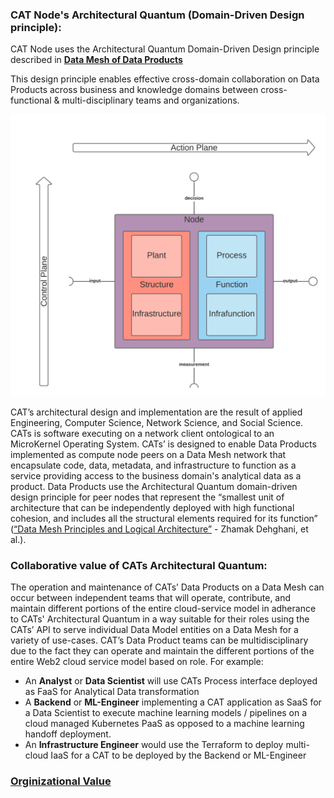 ### CAT Node's Architectural Quantum (Domain-Driven Design principle):

CAT Node uses the Architectural Quantum Domain-Driven Design principle described in 
[**Data Mesh of Data Products**](https://martinfowler.com/articles/data-mesh-principles.html)

This design principle enables effective cross-domain collaboration on Data Products across business and 
knowledge domains between cross-functional & multi-disciplinary teams and organizations.

![alt_text](../images/CATkernel.jpeg)

CAT’s architectural design and implementation are the result of applied Engineering, Computer Science, Network Science, 
and Social Science. CATs is software executing on a network client ontological to an MicroKernel Operating System. CATs’ 
is designed to enable Data Products implemented as compute node peers on a Data Mesh network that encapsulate code, 
data, metadata, and infrastructure to function as a service providing access to the business domain's analytical data as 
a product. Data Products use the Architectural Quantum domain-driven design principle for peer nodes that represent the 
“smallest unit of architecture that can be independently deployed with high functional cohesion, and includes all the 
structural elements required for its function” 
([“Data Mesh Principles and Logical Architecture”](https://martinfowler.com/articles/data-mesh-principles.html#:~:text=smallest%20unit%20of%20architecture%20that%20can%20be%20independently%20deployed%20with%20high%20functional%20cohesion%2C%20and%20includes%20all%20the%20structural%20elements%20required%20for%20its%20function.) - Zhamak Dehghani, et al.).

### Collaborative value of CATs Architectural Quantum:
The operation and maintenance of CATs’ Data Products on a Data Mesh can occur between independent teams that will operate, contribute, and maintain different portions of the entire cloud-service model in adherance to CATs' Architectural Quantum in a way suitable for their roles using the CATs’ API to serve individual Data Model entities on a Data Mesh for a variety of use-cases. CAT’s Data Product teams can be multidisciplinary due to the fact they can operate and maintain the different portions of the entire Web2 cloud service model based on role. 
For example:
* An **Analyst** or **Data Scientist** will use CATs Process interface deployed as FaaS for Analytical Data transformation
* A **Backend** or **ML-Engineer** implementing a CAT application as SaaS for a Data Scientist to execute machine learning models / pipelines on a cloud managed Kubernetes PaaS as opposed to a machine learning handoff deployment.
* An **Infrastructure Engineer** would use the Terraform to deploy multi-cloud IaaS for a CAT to be deployed by the Backend or ML-Engineer

### [**Orginizational Value**](./org_value.md)